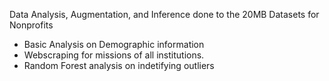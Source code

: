 Data Analysis, Augmentation, and Inference done to the 20MB Datasets for Nonprofits
  - Basic Analysis on Demographic information
  - Webscraping for missions of all institutions.
  - Random Forest analysis on indetifying outliers
